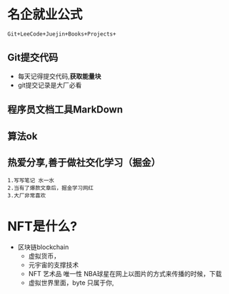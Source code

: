 # 名企就业公式
    Git+LeeCode+Juejin+Books+Projects+
## Git提交代码
- 每天记得提交代码,**获取能量块**
- git提交记录是大厂必看

## 程序员文档工具MarkDown

## 算法ok

## 热爱分享,善于做社交化学习（掘金）
    1.写写笔记 水一水
    2.当有了爆款文章后，掘金学习网红
    3.大厂非常喜欢

# NFT是什么?
- 区块链blockchain
    - 虚拟货币，
    - 元宇宙的支撑技术
    - NFT 艺术品  唯一性  NBA球星在网上以图片的方式来传播的时候，下载
    - 虚拟世界里面，byte 只属于你,

